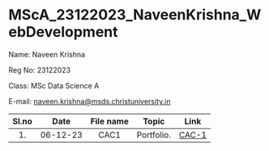 # MScA_23122023_NaveenKrishna_WebDevelopment


Name: Naveen Krishna

Reg No: 23122023

Class: MSc Data Science A

E-mail: naveen.krishna@msds.christuniversity.in

| Sl.no |   Date   | File name |                                                 Topic                                                 |                             Link                             |
| :---: | :------: | :-------: | :---------------------------------------------------------------------------------------------------: | :----------------------------------------------------------: |
|  1.   | 06-12-23 |   CAC1   |                         Portfolio.                          | <a href = "[https://github.com/devnaveenKrish/MScDSA-MDA171-23122023#:~:text=yesterday-,lab01.ipynb,-new%20question](https://github.com/devnaveenKrish/MScA_23122023_NaveenKrishna_WebDevelopment.git)https://github.com/devnaveenKrish/MScA_23122023_NaveenKrishna_WebDevelopment.git">CAC-1</a> |
